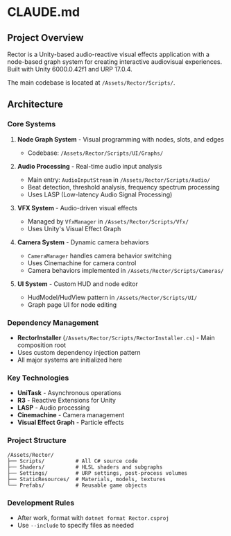 # CLAUDE.md

## Project Overview

Rector is a Unity-based audio-reactive visual effects application with a node-based graph system for creating interactive audiovisual experiences.
Built with Unity 6000.0.42f1 and URP 17.0.4.

The main codebase is located at `/Assets/Rector/Scripts/`.

## Architecture

### Core Systems

1. **Node Graph System** - Visual programming with nodes, slots, and edges
   - Codebase: `/Assets/Rector/Scripts/UI/Graphs/`

2. **Audio Processing** - Real-time audio input analysis
   - Main entry: `AudioInputStream` in `/Assets/Rector/Scripts/Audio/`
   - Beat detection, threshold analysis, frequency spectrum processing
   - Uses LASP (Low-latency Audio Signal Processing)

3. **VFX System** - Audio-driven visual effects
   - Managed by `VfxManager` in `/Assets/Rector/Scripts/Vfx/`
   - Uses Unity's Visual Effect Graph

4. **Camera System** - Dynamic camera behaviors
   - `CameraManager` handles camera behavior switching
   - Uses Cinemachine for camera control
   - Camera behaviors implemented in `/Assets/Rector/Scripts/Cameras/`

5. **UI System** - Custom HUD and node editor
   - HudModel/HudView pattern in `/Assets/Rector/Scripts/UI/`
   - Graph page UI for node editing

### Dependency Management

- **RectorInstaller** (`/Assets/Rector/Scripts/RectorInstaller.cs`) - Main composition root
- Uses custom dependency injection pattern
- All major systems are initialized here

### Key Technologies

- **UniTask** - Asynchronous operations
- **R3** - Reactive Extensions for Unity
- **LASP** - Audio processing
- **Cinemachine** - Camera management
- **Visual Effect Graph** - Particle effects

### Project Structure

```
/Assets/Rector/
├── Scripts/          # All C# source code
├── Shaders/          # HLSL shaders and subgraphs
├── Settings/         # URP settings, post-process volumes
├── StaticResources/  # Materials, models, textures
└── Prefabs/          # Reusable game objects
```

### Development Rules
- After work, format with `dotnet format Rector.csproj`
- Use `--include` to specify files as needed
